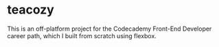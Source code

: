 # teacozy
This is an off-platform project for the Codecademy Front-End Developer career path, which I built from scratch using flexbox.
